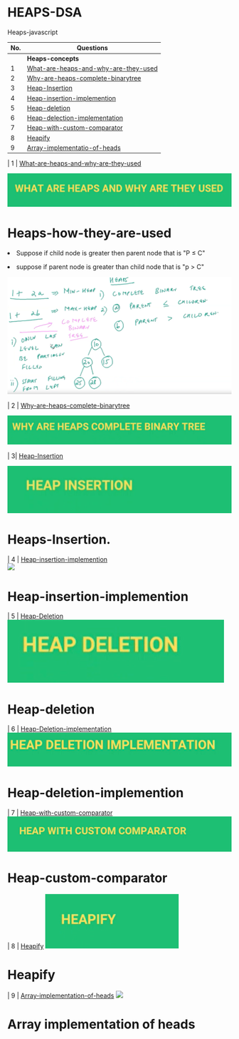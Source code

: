 # HEAPS-DSA
Heaps-javascript

| No.| Questions                                                                                                                                                                   |
| ---| ----------------------------------------------------------------------------------------------------------------------------------------------------------------------------------------------------------------------------------------------------------------------|
|    | **Heaps-concepts**                                                                                                                                                          |                                                                                                                                                                    
| 1  | [What-are-heaps-and-why-are-they-used](#)                                                                                                                                   |
| 2  | [Why-are-heaps-complete-binarytree](#)                                                                                                                                      |
| 3  | [Heap-Insertion](#)                                                                                                                                                         |
| 4  | [Heap-insertion-implemention](#)                                                                                                                                            |
| 5  | [Heap-deletion](#)                                                                                                                                                          |
| 6  | [Heap-delection-implementation](#)                                                                                                                                      |
| 7  | [Heap-with-custom-comparator](#)                                                                                                                                        |
| 8  | [Heapify](#)                                                                                                                                                            |
| 9  | [Array-implementatio-of-heads](#)                                                                                                                                      |                                                                                                                                   





| 1  | [What-are-heaps-and-why-are-they-used](#)   

![](./whatareheapsandwhyused/image1.png)

# Heaps-how-they-are-used
<P><li> Suppose if child node is greater then parent node that is "P ≤ C" </li></P>
<p><li> suppose if parent node is greater than child node that is "p > C" </li></p>
  
![](./whatareheapsandwhyused/image2.png)



| 2  | [Why-are-heaps-complete-binarytree](#) 

![](./whyHeapscompleteBinarytree/image1.png)


| 3| [Heap-Insertion](#)  

![](./Heapinsertion/image1.png)
# Heaps-Insertion.

<!--<p><li></li></p>
<ul>
  
<li>
<li></li>

</ul>

<ol>
<li></li>
<li>
</li>


<ul>
  <script>
<div>
  container
  </div>
  </script>
  <color🔤>blue</color🔤>
  <color> blue </color>
  <con>
  
  </con>
  <bright color: blue :: green ></bright>
<height :150 px
width : 90px >
container



margin 🥦
margin: 
border: yellow; -->
<div> </div>

  
</ul>

| 4  | [Heap-insertion-implemention](#)   
![](./Heapinsertionimplementaion/image1.png)

# Heap-insertion-implemention



| 5  | [Heap-Deletion](#)  
![](./Heapdeletion/image1.png)
# Heap-deletion


| 6  | [Heap-Deletion-implementation](#)  
![](./Heapdeletionimplemention/image1.png)
# Heap-deletion-implemention


| 7 | [Heap-with-custom-comparator](#)   
![](./heapwithcustomcomparator/image1.png)
# Heap-custom-comparator


| 8 | [ Heapify](#)
![](./Heapify/image1.png)
# Heapify


| 9 | [ Array-implementation-of-heads](#)
![](./Array-implementation-of-heads/image1.png)


# Array implementation of heads



   
























